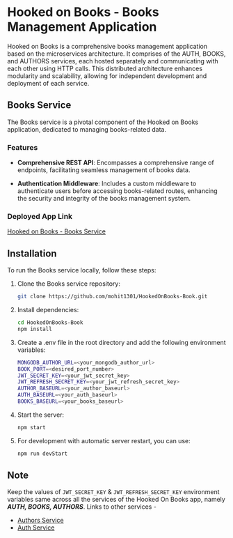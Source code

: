 # Hooked on Books - Books Management Application

Hooked on Books is a comprehensive books management application based on the microservices architecture. It comprises of the AUTH, BOOKS, and AUTHORS services, each hosted separately and communicating with each other using HTTP calls. This distributed architecture enhances modularity and scalability, allowing for independent development and deployment of each service.

## Books Service

The Books service is a pivotal component of the Hooked on Books application, dedicated to managing books-related data.

### Features

-   **Comprehensive REST API**: Encompasses a comprehensive range of endpoints, facilitating seamless management of books data.

-   **Authentication Middleware**: Includes a custom middleware to authenticate users before accessing books-related routes, enhancing the security and integrity of the books management system.

### Deployed App Link

[Hooked on Books - Books Service](https://hookedonbooks-book.onrender.com)

## Installation

To run the Books service locally, follow these steps:

1.  Clone the Books service repository:

    ```bash
    git clone https://github.com/mohit1301/HookedOnBooks-Book.git
    ```

2.  Install dependencies:

    ```bash
    cd HookedOnBooks-Book
    npm install
    ```

3.  Create a .env file in the root directory and add the following environment variables:

    ```bash
    MONGODB_AUTHOR_URL=<your_mongodb_author_url>
    BOOK_PORT=<desired_port_number>
    JWT_SECRET_KEY=<your_jwt_secret_key>
    JWT_REFRESH_SECRET_KEY=<your_jwt_refresh_secret_key>
    AUTHOR_BASEURL=<your_author_baseurl>
    AUTH_BASEURL=<your_auth_baseurl>
    BOOKS_BASEURL=<your_books_baseurl>
    ```

4.  Start the server:

    ```bash
    npm start
    ```

5.  For development with automatic server restart, you can use:

    ```bash
    npm run devStart
    ```

## Note

Keep the values of `JWT_SECRET_KEY` & `JWT_REFRESH_SECRET_KEY` environment variables same across all the services of the Hooked On Books app, namely **_AUTH, BOOKS, AUTHORS_**. Links to other services -

-   [Authors Service](https://github.com/mohit1301/HookedOnBooks-Author)
-   [Auth Service](https://github.com/mohit1301/HookedOnBooks-Auth)
